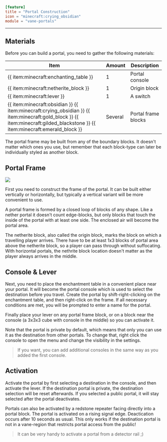 ```toml
[feature]
title = "Portal Construction"
icon = "minecraft:crying_obsidian"
module = "vane-portals"
```
---
## Materials

Before you can build a portal, you need to gather the following materials:

| Item | Amount | Description |
|------|--------|-------------|
| {{ item:minecraft:enchanting_table }} | 1 | Portal console |
| {{ item:minecraft:netherite_block }} | 1 | Origin block |
| {{ item:minecraft:lever }} | 1 | A switch |
| {{ item:minecraft:obsidian }} {{ item:minecraft:crying_obsidian }} {{ item:minecraft:gold_block }} {{ item:minecraft:gilded_blackstone }} {{ item:minecraft:emerald_block }} | Several | Portal frame blocks |

The portal frame may be built from any of the boundary blocks.
It doesn't matter which ones you use, but remember that each block-type
can later be individually styled as another block.

## Portal Frame

![](images/portal_boundary.png)

First you need to construct the frame of the portal.
It can be built either vertically or horizontally,
but typically a vertical variant will be more convenient to use.

A portal frame is formed by a closed loop of blocks of any shape.
Like a nether portal it doesn't count edge-blocks, but only blocks
that touch the inside of the portal with at least one side.
The enclosed air will become the portal area.

The netherite block, also called the origin block, marks the block on which a travelling player arrives.
There have to be at least 1x3 blocks of portal area above the netherite block, so a player can pass through
without suffocating. With horizontal portals, the nethrite block location doesn't matter as the player always arrives in the middle.

## Console & Lever

Next, you need to place the enchantment table in a convenient place near your portal.
It will become the portal console which is used to select the destination before you travel.
Create the portal by shift-right-clicking on the enchantment table,
and then right-click on the frame. If all necessary conditions are met,
you will be prompted to enter a name for the portal.

Finally place your lever on any portal frame block,
or on a block near the console (a 3x3x3 cube with console in the middle) so you can activate it.

Note that the portal is private by default, which means that only you can use it as the destination
from other portals. To change that, right click the console to open the menu and change the visibility in the settings.

> If you want, you can add additional consoles in the same way as you added the first console.

## Activation

Activate the portal by first selecting a destination in the console, and then activate the lever.
If the destination portal is private, the destination selection will be reset afterwards.
If you selected a public portal, it will stay selected after the portal deactivates.

Portals can also be activated by a redstone repeater facing directly into a portal block.
The portal is activated on a rising signal edge. Deactication occurs after 10 seconds as usual.
This only works if the destination portal is not in a vane-region that restricts portal access from the public!

> It can be very handy to activate a portal from a detector rail ;)
